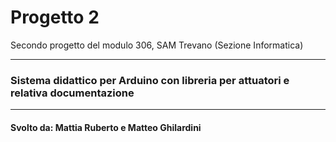 # Progetto 2 

Secondo progetto del modulo 306, SAM Trevano (Sezione Informatica)

---
### Sistema didattico per Arduino con libreria per attuatori e relativa documentazione
--- 

#### Svolto da: Mattia Ruberto e Matteo Ghilardini
 
